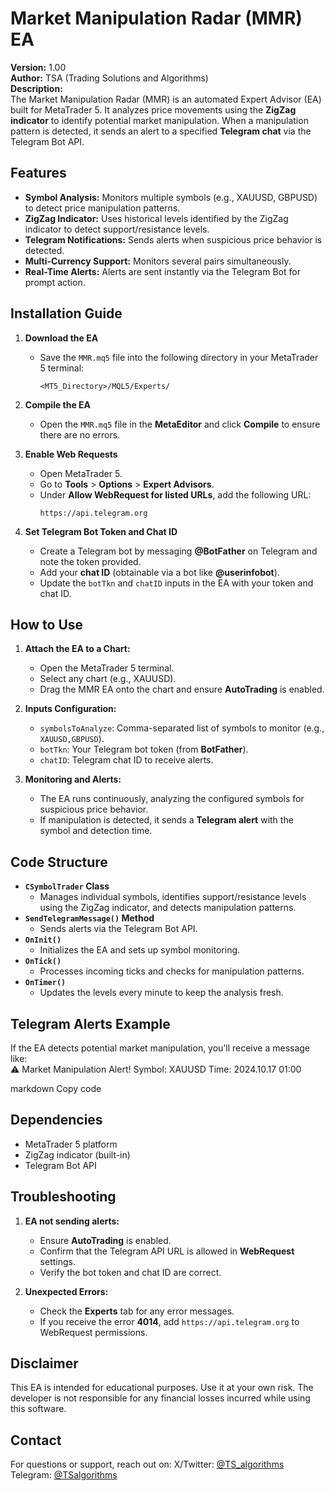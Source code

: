 # **Market Manipulation Radar (MMR) EA**  

**Version:** 1.00  
**Author:** TSA (Trading Solutions and Algorithms)  
**Description:**  
The Market Manipulation Radar (MMR) is an automated Expert Advisor (EA) built for MetaTrader 5. It analyzes price movements using the **ZigZag indicator** to identify potential market manipulation. When a manipulation pattern is detected, it sends an alert to a specified **Telegram chat** via the Telegram Bot API.

## **Features**  
- **Symbol Analysis:** Monitors multiple symbols (e.g., XAUUSD, GBPUSD) to detect price manipulation patterns.
- **ZigZag Indicator:** Uses historical levels identified by the ZigZag indicator to detect support/resistance levels.
- **Telegram Notifications:** Sends alerts when suspicious price behavior is detected.
- **Multi-Currency Support:** Monitors several pairs simultaneously.
- **Real-Time Alerts:** Alerts are sent instantly via the Telegram Bot for prompt action.

## **Installation Guide**  
1. **Download the EA**  
   - Save the `MMR.mq5` file into the following directory in your MetaTrader 5 terminal:  
     ```
     <MT5_Directory>/MQL5/Experts/
     ```
  
2. **Compile the EA**  
   - Open the `MMR.mq5` file in the **MetaEditor** and click **Compile** to ensure there are no errors.

3. **Enable Web Requests**  
   - Open MetaTrader 5.
   - Go to **Tools** > **Options** > **Expert Advisors**.
   - Under **Allow WebRequest for listed URLs**, add the following URL:
     ```
     https://api.telegram.org
     ```
  
4. **Set Telegram Bot Token and Chat ID**  
   - Create a Telegram bot by messaging **@BotFather** on Telegram and note the token provided.
   - Add your **chat ID** (obtainable via a bot like **@userinfobot**).
   - Update the `botTkn` and `chatID` inputs in the EA with your token and chat ID.

## **How to Use**  
1. **Attach the EA to a Chart:**  
   - Open the MetaTrader 5 terminal.
   - Select any chart (e.g., XAUUSD).
   - Drag the MMR EA onto the chart and ensure **AutoTrading** is enabled.

2. **Inputs Configuration:**  
   - `symbolsToAnalyze`: Comma-separated list of symbols to monitor (e.g., `XAUUSD,GBPUSD`).
   - `botTkn`: Your Telegram bot token (from **BotFather**).
   - `chatID`: Telegram chat ID to receive alerts.

3. **Monitoring and Alerts:**  
   - The EA runs continuously, analyzing the configured symbols for suspicious price behavior.
   - If manipulation is detected, it sends a **Telegram alert** with the symbol and detection time.

## **Code Structure**  
- **`CSymbolTrader` Class**  
  - Manages individual symbols, identifies support/resistance levels using the ZigZag indicator, and detects manipulation patterns.
- **`SendTelegramMessage()` Method**  
  - Sends alerts via the Telegram Bot API.
- **`OnInit()`**  
  - Initializes the EA and sets up symbol monitoring.
- **`OnTick()`**  
  - Processes incoming ticks and checks for manipulation patterns.
- **`OnTimer()`**  
  - Updates the levels every minute to keep the analysis fresh.

## **Telegram Alerts Example**  
If the EA detects potential market manipulation, you’ll receive a message like:  
⚠️ Market Manipulation Alert! Symbol: XAUUSD Time: 2024.10.17 01:00

markdown
Copy code

## **Dependencies**  
- MetaTrader 5 platform  
- ZigZag indicator (built-in)  
- Telegram Bot API  

## **Troubleshooting**  
1. **EA not sending alerts:**  
   - Ensure **AutoTrading** is enabled.
   - Confirm that the Telegram API URL is allowed in **WebRequest** settings.
   - Verify the bot token and chat ID are correct.

2. **Unexpected Errors:**  
   - Check the **Experts** tab for any error messages.
   - If you receive the error **4014**, add `https://api.telegram.org` to WebRequest permissions.

## **Disclaimer**  
This EA is intended for educational purposes. Use it at your own risk. The developer is not responsible for any financial losses incurred while using this software.

## **Contact**  
For questions or support, reach out on:
X/Twitter: [@TS_algorithms](https://https://x.com/TS_algorithms)  
Telegram: [@TSalgorithms](https://t.me/TSalgorithms)

